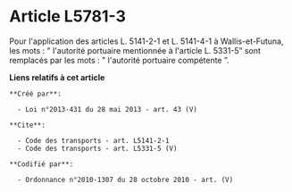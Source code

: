 # Article L5781-3

Pour l'application des articles L. 5141-2-1 et L. 5141-4-1 à Wallis-et-Futuna, les mots : " l'autorité portuaire mentionnée à
l'article L. 5331-5” sont remplacés par les mots : " l'autorité portuaire compétente ”.

**Liens relatifs à cet article**

	**Créé par**:

	  - Loi n°2013-431 du 28 mai 2013 - art. 43 (V)

	**Cite**:

	  - Code des transports - art. L5141-2-1
	  - Code des transports - art. L5331-5 (V)

	**Codifié par**:

	  - Ordonnance n°2010-1307 du 28 octobre 2010 - art. (V)
